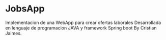 # JobsApp
Implementacion de una WebApp para crear ofertas laborales
Desarrollada en lenguaje de programacion JAVA y framework Spring boot
By Cristian Jaimes.
